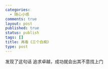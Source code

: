 ```yaml
--- 
categories: 
  - 随心小感
comments: true
layout: post
published: true
status: publish
tags: []
title: 再看《三个白痴》
type: post
---
```

发现了这句话
追求卓越，成功就会出其不意找上门
